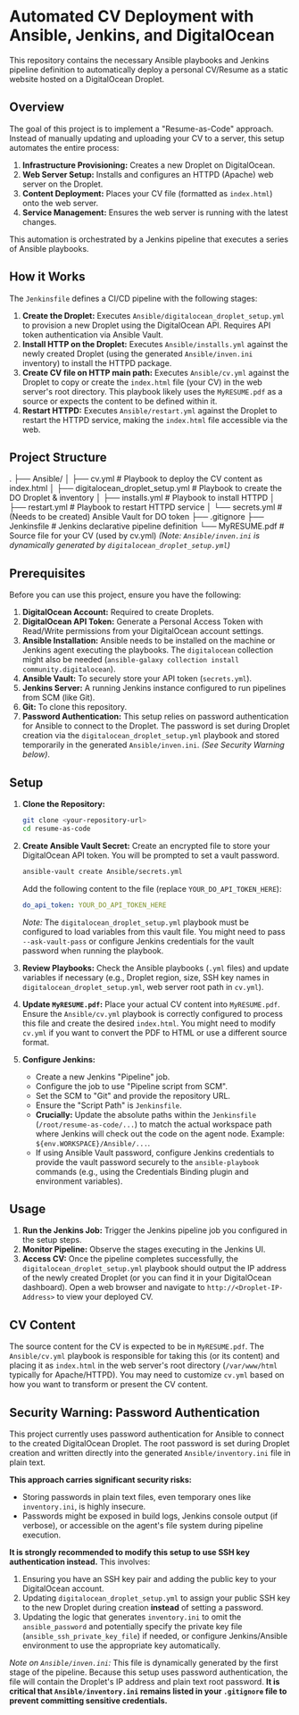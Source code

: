 # Automated CV Deployment with Ansible, Jenkins, and DigitalOcean

This repository contains the necessary Ansible playbooks and Jenkins pipeline definition to automatically deploy a personal CV/Resume as a static website hosted on a DigitalOcean Droplet.

## Overview

The goal of this project is to implement a "Resume-as-Code" approach. Instead of manually updating and uploading your CV to a server, this setup automates the entire process:

1.  **Infrastructure Provisioning:** Creates a new Droplet on DigitalOcean.
2.  **Web Server Setup:** Installs and configures an HTTPD (Apache) web server on the Droplet.
3.  **Content Deployment:** Places your CV file (formatted as `index.html`) onto the web server.
4.  **Service Management:** Ensures the web server is running with the latest changes.

This automation is orchestrated by a Jenkins pipeline that executes a series of Ansible playbooks.

## How it Works

The `Jenkinsfile` defines a CI/CD pipeline with the following stages:

1.  **Create the Droplet:** Executes `Ansible/digitalocean_droplet_setup.yml` to provision a new Droplet using the DigitalOcean API. Requires API token authentication via Ansible Vault.
2.  **Install HTTP on the Droplet:** Executes `Ansible/installs.yml` against the newly created Droplet (using the generated `Ansible/inven.ini` inventory) to install the HTTPD package.
3.  **Create CV file on HTTP main path:** Executes `Ansible/cv.yml` against the Droplet to copy or create the `index.html` file (your CV) in the web server's root directory. This playbook likely uses the `MyRESUME.pdf` as a source or expects the content to be defined within it.
4.  **Restart HTTPD:** Executes `Ansible/restart.yml` against the Droplet to restart the HTTPD service, making the `index.html` file accessible via the web.

## Project Structure
.
├── Ansible/
│   ├── cv.yml                     # Playbook to deploy the CV content as index.html
│   ├── digitalocean_droplet_setup.yml # Playbook to create the DO Droplet & inventory
│   ├── installs.yml               # Playbook to install HTTPD
│   ├── restart.yml                # Playbook to restart HTTPD service
│   └── secrets.yml                # (Needs to be created) Ansible Vault for DO token
├── .gitignore
├── Jenkinsfile                    # Jenkins declarative pipeline definition
└── MyRESUME.pdf                   # Source file for your CV (used by cv.yml)
*(Note: `Ansible/inven.ini` is dynamically generated by `digitalocean_droplet_setup.yml`)*

## Prerequisites

Before you can use this project, ensure you have the following:

1.  **DigitalOcean Account:** Required to create Droplets.
2.  **DigitalOcean API Token:** Generate a Personal Access Token with Read/Write permissions from your DigitalOcean account settings.
3.  **Ansible Installation:** Ansible needs to be installed on the machine or Jenkins agent executing the playbooks. The `digitalocean` collection might also be needed (`ansible-galaxy collection install community.digitalocean`).
4.  **Ansible Vault:** To securely store your API token (`secrets.yml`).
5.  **Jenkins Server:** A running Jenkins instance configured to run pipelines from SCM (like Git).
6.  **Git:** To clone this repository.
7.  **Password Authentication:** This setup relies on password authentication for Ansible to connect to the Droplet. The password is set during Droplet creation via the `digitalocean_droplet_setup.yml` playbook and stored temporarily in the generated `Ansible/inven.ini`. *(See Security Warning below)*.

## Setup

1.  **Clone the Repository:**
    ```bash
    git clone <your-repository-url>
    cd resume-as-code
    ```
2.  **Create Ansible Vault Secret:**
    Create an encrypted file to store your DigitalOcean API token. You will be prompted to set a vault password.
    ```bash
    ansible-vault create Ansible/secrets.yml
    ```
    Add the following content to the file (replace `YOUR_DO_API_TOKEN_HERE`):
    ```yaml
    do_api_token: YOUR_DO_API_TOKEN_HERE
    ```
    *Note:* The `digitalocean_droplet_setup.yml` playbook must be configured to load variables from this vault file. You might need to pass `--ask-vault-pass` or configure Jenkins credentials for the vault password when running the playbook.

3.  **Review Playbooks:** Check the Ansible playbooks (`.yml` files) and update variables if necessary (e.g., Droplet region, size, SSH key names in `digitalocean_droplet_setup.yml`, web server root path in `cv.yml`).

4.  **Update `MyRESUME.pdf`:** Place your actual CV content into `MyRESUME.pdf`. Ensure the `Ansible/cv.yml` playbook is correctly configured to process this file and create the desired `index.html`. You might need to modify `cv.yml` if you want to convert the PDF to HTML or use a different source format.

5.  **Configure Jenkins:**
    * Create a new Jenkins "Pipeline" job.
    * Configure the job to use "Pipeline script from SCM".
    * Set the SCM to "Git" and provide the repository URL.
    * Ensure the "Script Path" is `Jenkinsfile`.
    * **Crucially:** Update the absolute paths within the `Jenkinsfile` (`/root/resume-as-code/...`) to match the actual workspace path where Jenkins will check out the code on the agent node. Example: `${env.WORKSPACE}/Ansible/...`.
    * If using Ansible Vault password, configure Jenkins credentials to provide the vault password securely to the `ansible-playbook` commands (e.g., using the Credentials Binding plugin and environment variables).

## Usage

1.  **Run the Jenkins Job:** Trigger the Jenkins pipeline job you configured in the setup steps.
2.  **Monitor Pipeline:** Observe the stages executing in the Jenkins UI.
3.  **Access CV:** Once the pipeline completes successfully, the `digitalocean_droplet_setup.yml` playbook should output the IP address of the newly created Droplet (or you can find it in your DigitalOcean dashboard). Open a web browser and navigate to `http://<Droplet-IP-Address>` to view your deployed CV.

## CV Content

The source content for the CV is expected to be in `MyRESUME.pdf`. The `Ansible/cv.yml` playbook is responsible for taking this (or its content) and placing it as `index.html` in the web server's root directory (`/var/www/html` typically for Apache/HTTPD). You may need to customize `cv.yml` based on how you want to transform or present the CV content.
## Security Warning: Password Authentication

This project currently uses password authentication for Ansible to connect to the created DigitalOcean Droplet. The root password is set during Droplet creation and written directly into the generated `Ansible/inventory.ini` file in plain text.

**This approach carries significant security risks:**
* Storing passwords in plain text files, even temporary ones like `inventory.ini`, is highly insecure.
* Passwords might be exposed in build logs, Jenkins console output (if verbose), or accessible on the agent's file system during pipeline execution.

**It is strongly recommended to modify this setup to use SSH key authentication instead.** This involves:
1.  Ensuring you have an SSH key pair and adding the public key to your DigitalOcean account.
2.  Updating `digitalocean_droplet_setup.yml` to assign your public SSH key to the new Droplet during creation **instead** of setting a password.
3.  Updating the logic that generates `inventory.ini` to omit the `ansible_password` and potentially specify the private key file (`ansible_ssh_private_key_file`) if needed, or configure Jenkins/Ansible environment to use the appropriate key automatically.
 
*Note on `Ansible/inven.ini`:* This file is dynamically generated by the first stage of the pipeline. Because this setup uses password authentication, the file will contain the Droplet's IP address and plain text root password. **It is critical that `Ansible/inventory.ini` remains listed in your `.gitignore` file to prevent committing sensitive credentials.**
